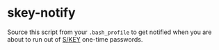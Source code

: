 skey-notify
==================

Source this script from your ``.bash_profile`` to get notified when you are
about to run out of [S/KEY][1] one-time passwords.

[1]: http://www.openbsd.org/faq/faq8.html#SKey
